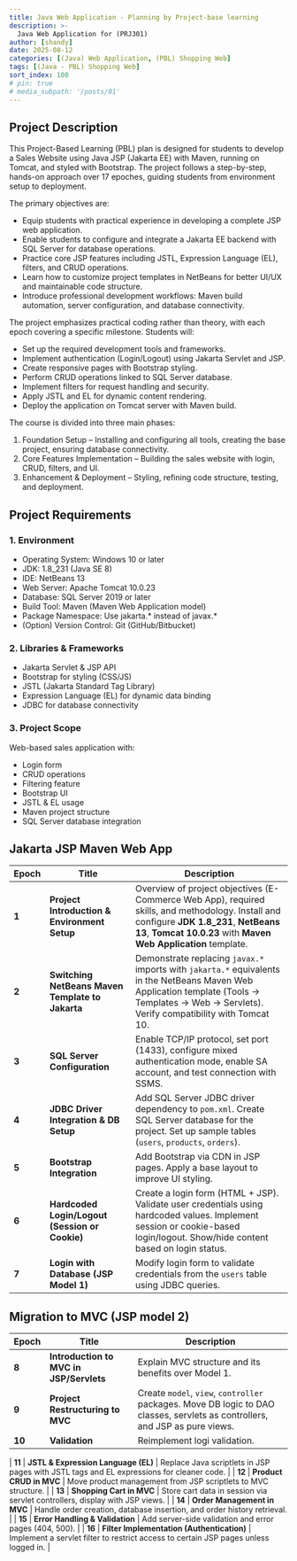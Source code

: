 ```yaml
---
title: Java Web Application - Planning by Project-base learning
description: >-
  Java Web Application for (PRJ301)
author: [shandy]
date: 2025-08-12
categories: [(Java) Web Application, (PBL) Shopping Web]
tags: [(Java - PBL) Shopping Web]
sort_index: 100
# pin: true
# media_subpath: '/posts/01'
---
```

## Project Description
This Project-Based Learning (PBL) plan is designed for students to develop a Sales Website using Java JSP (Jakarta EE) with Maven, running on Tomcat, and styled with Bootstrap. The project follows a step-by-step, hands-on approach over 17 epoches, guiding students from environment setup to deployment.

The primary objectives are:
- Equip students with practical experience in developing a complete JSP web application.
- Enable students to configure and integrate a Jakarta EE backend with SQL Server for database operations.
- Practice core JSP features including JSTL, Expression Language (EL), filters, and CRUD operations.
- Learn how to customize project templates in NetBeans for better UI/UX and maintainable code structure.
- Introduce professional development workflows: Maven build automation, server configuration, and database connectivity.

The project emphasizes practical coding rather than theory, with each epoch covering a specific milestone. Students will:
- Set up the required development tools and frameworks.
- Implement authentication (Login/Logout) using Jakarta Servlet and JSP.
- Create responsive pages with Bootstrap styling.
- Perform CRUD operations linked to SQL Server database.
- Implement filters for request handling and security.
- Apply JSTL and EL for dynamic content rendering.
- Deploy the application on Tomcat server with Maven build.

The course is divided into three main phases:
1. Foundation Setup – Installing and configuring all tools, creating the base project, ensuring database connectivity.
2. Core Features Implementation – Building the sales website with login, CRUD, filters, and UI.
3. Enhancement & Deployment – Styling, refining code structure, testing, and deployment.

## Project Requirements
### 1. Environment
- Operating System: Windows 10 or later
- JDK: 1.8_231 (Java SE 8)
- IDE: NetBeans 13
- Web Server: Apache Tomcat 10.0.23
- Database: SQL Server 2019 or later
- Build Tool: Maven (Maven Web Application model)
- Package Namespace: Use jakarta.* instead of javax.*
- (Option) Version Control: Git (GitHub/Bitbucket)

### 2. Libraries & Frameworks
- Jakarta Servlet & JSP API
- Bootstrap for styling (CSS/JS)
- JSTL (Jakarta Standard Tag Library)
- Expression Language (EL) for dynamic data binding
- JDBC for database connectivity

### 3. Project Scope

Web-based sales application with:
- Login form
- CRUD operations
- Filtering feature
- Bootstrap UI
- JSTL & EL usage
- Maven project structure
- SQL Server database integration

## Jakarta JSP Maven Web App

| Epoch  | Title                                            | Description                                                                                                                                                                                                 |
| ------ | ------------------------------------------------ | ----------------------------------------------------------------------------------------------------------------------------------------------------------------------------------------------------------- |
| **1**  | **Project Introduction & Environment Setup**     | Overview of project objectives (E-Commerce Web App), required skills, and methodology. Install and configure **JDK 1.8\_231**, **NetBeans 13**, **Tomcat 10.0.23** with **Maven Web Application** template. |
| **2**  | **Switching NetBeans Maven Template to Jakarta** | Demonstrate replacing `javax.*` imports with `jakarta.*` equivalents in the NetBeans Maven Web Application template (Tools → Templates → Web → Servlets). Verify compatibility with Tomcat 10.              |
| **3**  | **SQL Server Configuration**                     | Enable TCP/IP protocol, set port (1433), configure mixed authentication mode, enable SA account, and test connection with SSMS.                                                                             |
| **4**  | **JDBC Driver Integration & DB Setup**           | Add SQL Server JDBC driver dependency to `pom.xml`. Create SQL Server database for the project. Set up sample tables (`users`, `products`, `orders`).                                                       |
| **5**  | **Bootstrap Integration**                        | Add Bootstrap via CDN in JSP pages. Apply a base layout to improve UI styling.                                                                                                                              |
| **6**  | **Hardcoded Login/Logout (Session or Cookie)**   | Create a login form (HTML + JSP). Validate user credentials using hardcoded values. Implement session or cookie-based login/logout. Show/hide content based on login status.                                |
| **7**  | **Login with Database (JSP Model 1)**            | Modify login form to validate credentials from the `users` table using JDBC queries.                                                                                                                                                                                                                         |
## Migration to MVC (JSP model 2)

| Epoch  | Title                                    | Description                                                                                                                  |
| ------ | ---------------------------------------- | ---------------------------------------------------------------------------------------------------------------------------- |
| **8** | **Introduction to MVC in JSP/Servlets**  | Explain MVC structure and its benefits over Model 1.
| **9** | **Project Restructuring to MVC**         | Create `model`, `view`, `controller` packages. Move DB logic to DAO classes, servlets as controllers, and JSP as pure views. |
| **10** | **Validation**                  | Reimplement logi validation.   

| **11** | **JSTL & Expression Language (EL)**              | Replace Java scriptlets in JSP pages with JSTL tags and EL expressions for cleaner code.                                                                                                                    |
| **12** | **Product CRUD in MVC**                  | Move product management from JSP scriptlets to MVC structure.                                                                |
| **13** | **Shopping Cart in MVC**                 | Store cart data in session via servlet controllers, display with JSP views.                                                  |
| **14** | **Order Management in MVC**              | Handle order creation, database insertion, and order history retrieval.                                                      |
| **15** | **Error Handling & Validation**          | Add server-side validation and error pages (404, 500).                                                                       |
| **16** | **Filter Implementation (Authentication)**       | Implement a servlet filter to restrict access to certain JSP pages unless logged in.                                                                                                                        |